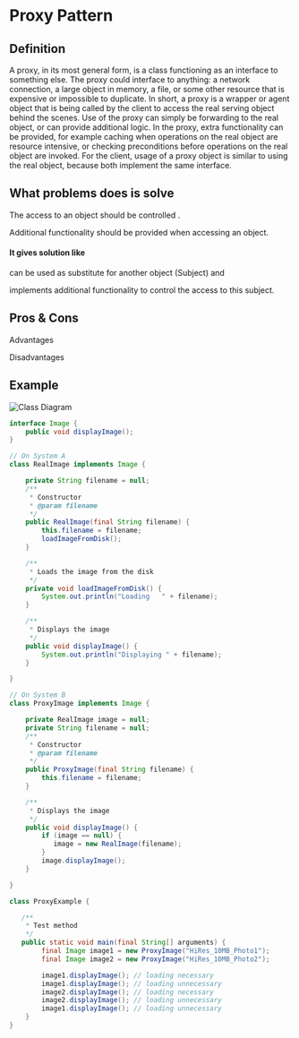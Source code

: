 Proxy Pattern
=============================

## Definition
A proxy, in its most general form, is a class functioning as an interface to 
something else. The proxy could interface to anything: a network connection, 
a large object in memory, a file, or some other resource that is expensive or 
impossible to duplicate. In short, a proxy is a wrapper or agent object that is 
being called by the client to access the real serving object behind the scenes. 
Use of the proxy can simply be forwarding to the real object, or can provide 
additional logic. In the proxy, extra functionality can be provided, 
for example caching when operations on the real object are resource intensive, 
or checking preconditions before operations on the real object are invoked. 
For the client, usage of a proxy object is similar to using the real object, 
because both implement the same interface.



## What problems does is solve

The access to an object should be controlled .

Additional functionality should be provided when accessing an object.


#### It gives solution like 


can be used as substitute for another object (Subject) and

implements additional functionality to control the access to this subject.


## Pros & Cons
Advantages
	
	
	

Disadvantages

	
	



## Example
![Class Diagram](https://upload.wikimedia.org/wikipedia/commons/thumb/7/75/Proxy_pattern_diagram.svg/439px-Proxy_pattern_diagram.svg.png)

```java
interface Image {
    public void displayImage();
}

// On System A
class RealImage implements Image {

    private String filename = null;
    /**
     * Constructor
     * @param filename
     */
    public RealImage(final String filename) {
        this.filename = filename;
        loadImageFromDisk();
    }

    /**
     * Loads the image from the disk
     */
    private void loadImageFromDisk() {
        System.out.println("Loading   " + filename);
    }

    /**
     * Displays the image
     */
    public void displayImage() {
        System.out.println("Displaying " + filename);
    }

}

// On System B
class ProxyImage implements Image {

    private RealImage image = null;
    private String filename = null;
    /**
     * Constructor
     * @param filename
     */
    public ProxyImage(final String filename) {
        this.filename = filename;
    }

    /**
     * Displays the image
     */
    public void displayImage() {
        if (image == null) {
           image = new RealImage(filename);
        }
        image.displayImage();
    }

}

class ProxyExample {

   /**
    * Test method
    */
   public static void main(final String[] arguments) {
        final Image image1 = new ProxyImage("HiRes_10MB_Photo1");
        final Image image2 = new ProxyImage("HiRes_10MB_Photo2");

        image1.displayImage(); // loading necessary
        image1.displayImage(); // loading unnecessary
        image2.displayImage(); // loading necessary
        image2.displayImage(); // loading unnecessary
        image1.displayImage(); // loading unnecessary
    }
}
```

